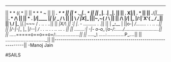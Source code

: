 ___________________________________________________________________
||     *                            *                    ((   *  ||
||        *                 *                *            ~      ||
||                ___.                          *          *     ||
||       *    ___.\__|.__.           *                           ||
||            \__|. .| \_|.                                      ||
||            . X|___|___| .                         *           ||
||          .__/_||____ ||__.            *                /\     ||
||  *     .  |/|____ |_\|_ |/ _                          /  \    ||
||        \ _/ |_X__\|_  |\||~,~{                       /    \   ||
||         \/\ |/|    |_ |/:|`X'{                   _ _/      \__||
||          \ \/ |___ |_\|_.|~~~                   /    . .. . ..||
||         _|X/\ |___\|_ :| |_.                  - .......... . .||
||         | __\_:____ |  ||o-|            ___/........ . . .. ..||
||         |/_-|-_|__ \|_ |/--|       ____/  . . .. . . .. ... . ||
|| ........:| -|- o-o\_:_\|o-/:....../...........................||
|| ._._._._._\=\====o==o==o=/:.._._._._._._._._._._._._._._._._._||
|| _._._._._._\_\ ._._._._.:._._._._._._._._._._._._._.P_._._._._||
|| ._._._._._._._._._._._._._._._._._._._._._._._._._._._._._._._||
||---------------------------------------------------------------||
                                                -Manoj Jain



#SAILS